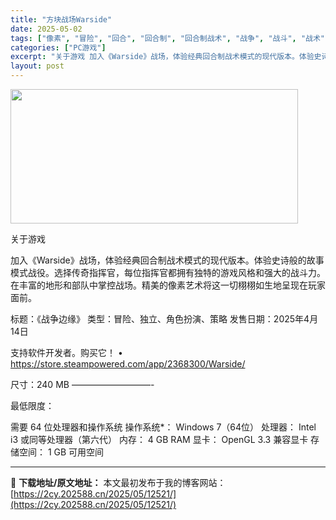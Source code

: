```yaml
---
title: "方块战场Warside"
date: 2025-05-02
tags: ["像素", "冒险", "回合", "回合制", "回合制战术", "战争", "战斗", "战术", "独立", "现代"]
categories: ["PC游戏"]
excerpt: "关于游戏 加入《Warside》战场，体验经典回合制战术模式的现代版本。体验史诗般的故事模式战役。选择传奇指挥官，每位指挥官都拥有独特的游戏风格和强大的战斗力。在丰富的地形和部队中掌控战场。精美的像素艺术将这一切栩栩如生地呈现在玩家面前。 标题：《战争边缘》 类型：冒险、独立、角色扮演、策略 发售日&hellip;"
layout: post
---
```


<img class="aligncenter size-full wp-image-12528" src="https://2cy.202588.cn/wp-content/uploads/2025/05/2025050213142743.webp" alt="" width="460" height="215" />

关于游戏

加入《Warside》战场，体验经典回合制战术模式的现代版本。体验史诗般的故事模式战役。选择传奇指挥官，每位指挥官都拥有独特的游戏风格和强大的战斗力。在丰富的地形和部队中掌控战场。精美的像素艺术将这一切栩栩如生地呈现在玩家面前。

标题：《战争边缘》
类型：冒险、独立、角色扮演、策略
发售日期：2025年4月14日

支持软件开发者。购买它！
• https://store.steampowered.com/app/2368300/Warside/

尺寸：240 MB
—————————-

最低限度：

需要 64 位处理器和操作系统
操作系统*： Windows 7（64位）
处理器： Intel i3 或同等处理器（第六代）
内存： 4 GB RAM
显卡： OpenGL 3.3 兼容显卡
存储空间： 1 GB 可用空间

---
📖 **下载地址/原文地址：** 本文最初发布于我的博客网站：[https://2cy.202588.cn/2025/05/12521/](https://2cy.202588.cn/2025/05/12521/)
